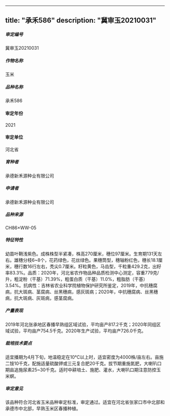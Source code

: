 
---
title: "承禾586"
description: "冀审玉20210031"
---
##### 审定编号 
冀审玉20210031

##### 作物名称
玉米

##### 品种名称
承禾586

#### 审定年份
2021	

#### 审定单位
河北省

##### 育种者
承德新禾源种业有限公司

##### 申请者
承德新禾源种业有限公司

##### 品种来源
CH86×WW-05

##### 特征特性
幼苗叶鞘浅紫色。成株株型半紧凑，株高270厘米，穗位97厘米。生育期131天左右。雄穗分枝6~8个，花药绿色，花丝绿色。果穗筒型，穗轴粉红色，穗长18.1厘米，穗行数16行左右，秃尖0.7厘米。籽粒黄色，马齿型，千粒重429.2克，出籽率83.3%。品质：2020年，河北省农作物品种品质检测中心测定，容重779克/升，粗淀粉（干基）71.39%，粗蛋白质（干基）11.0%，粗脂肪（干基）3.54%。抗病性：吉林省农业科学院植物保护研究所鉴定，2019年，中抗穗腐病，抗大斑病、茎腐病、丝黑穗病，感灰斑病；2020年，中抗穗腐病、丝黑穗病，抗大斑病、灰斑病，感茎腐病。

##### 产量表现
2019年河北张承地区春播早熟组区域试验，平均亩产817.2千克；2020年同组区域试验，平均亩产754.5千克。2020年生产试验，平均亩产726.0千克。

##### 栽培技术要点
适宜播期为4月下旬，地温稳定在10℃以上时，适宜密度为4000株/亩左右。亩施二铵10千克，配施适量硫酸钾或三元复合肥20千克。拔节期重施氮肥，大喇叭口期亩追施尿素25~30千克。适时中耕培土、施肥、灌水，大喇叭口期注意防控玉米螟。

##### 审定意见
该品种符合河北省玉米品种审定标准，审定通过。适宜在河北省张家口市中北部和承德市中北部，早熟玉米区春播种植。


